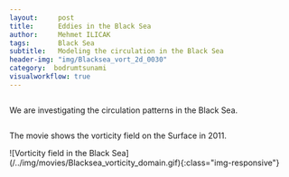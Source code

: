 ```yaml
---
layout:     post
title:      Eddies in the Black Sea
author:     Mehmet ILICAK
tags:       Black Sea
subtitle:   Modeling the circulation in the Black Sea 
header-img: "img/Blacksea_vort_2d_0030"
category:  bodrumtsunami
visualworkflow: true
---
```


```python
```


<p> We are investigating the circulation patterns in the Black Sea.</p> 



```python
```


<p>The movie shows the vorticity field on the Surface in 2011. </p>
![Vorticity field in the Black Sea](/../img/movies/Blacksea_vorticity_domain.gif){:class="img-responsive"} 



```python
```
